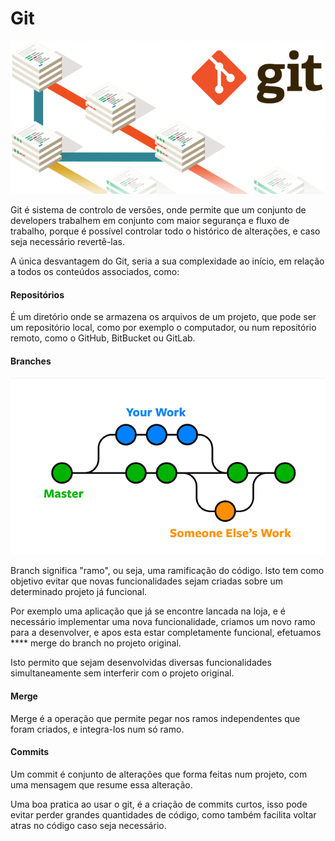 # Git

![](<../.gitbook/assets/Screenshot 2022-05-16 at 10.10.37.png>)

Git é sistema de controlo de versões, onde permite que um conjunto de developers trabalhem em conjunto com maior segurança e fluxo de trabalho, porque é possível controlar todo o histórico de alterações, e caso seja necessário revertê-las.&#x20;

A única desvantagem do Git, seria a sua complexidade ao início, em relação a todos os conteúdos associados, como:&#x20;

#### Repositórios&#x20;

É um diretório onde se armazena os arquivos de um projeto, que pode ser um repositório local, como por exemplo o computador, ou num repositório remoto, como o GitHub, BitBucket ou GitLab.   &#x20;

#### Branches&#x20;

![](../.gitbook/assets/branch.png)

Branch significa "ramo", ou seja, uma ramificação do código. Isto tem como objetivo evitar que novas funcionalidades sejam criadas sobre um determinado projeto já funcional.&#x20;

Por exemplo uma aplicação que já se encontre lancada na loja, e é necessário implementar uma nova funcionalidade, criamos um novo ramo para a desenvolver, e apos esta estar completamente funcional, efetuamos **** merge do branch no projeto original.&#x20;

Isto permito que sejam desenvolvidas diversas funcionalidades simultaneamente sem interferir com o projeto original.

#### Merge

Merge é a operação que permite pegar nos ramos independentes que foram criados, e integra-los num só ramo.

#### Commits

Um commit é conjunto de alterações que forma feitas num projeto, com uma mensagem que resume essa alteração.

Uma boa pratica ao usar o git, é a criação de commits curtos, isso pode evitar perder grandes quantidades de código, como também facilita voltar atras no código caso seja necessário.



